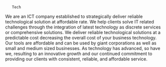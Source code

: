        Tech

We are an ICT company established to strategically deliver reliable technological solution at affordable rate. We help clients solve IT related challenges through the integration of latest technology as discrete services or comprehensive solutions. We deliver reliable technological solutions at a predictable cost decreasing the overall cost of your business technology.
Our tools are affordable and can be used by giant corporations as well as small and medium sized businesses. As technology has advanced, so have we, resulting to an innovative growth and our continued commitment to providing our clients with consistent, reliable, and affordable service.
